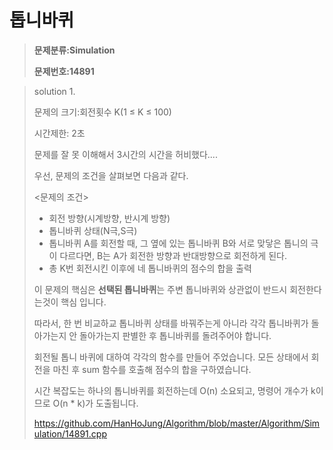 # 톱니바퀴

> **문제분류:Simulation**
>
> **문제번호:14891**

> solution 1.
>
> 문제의 크기:회전횟수 K(1 ≤ K ≤ 100)
>
> 시간제한: 2초
>
> 
>
> 문제를 잘 못 이해해서 3시간의 시간을 허비했다....
>
> 우선, 문제의 조건을 살펴보면 다음과 같다.
>
> <문제의 조건>
>
> - 회전 방향(시계방향, 반시계 방향)
> - 톱니바퀴 상태(N극,S극)
> -  톱니바퀴 A를 회전할 때, 그 옆에 있는 톱니바퀴 B와 서로 맞닿은 톱니의 극이 다르다면, B는 A가 회전한 방향과 반대방향으로 회전하게 된다.
> - 총 K번 회전시킨 이후에 네 톱니바퀴의 점수의 합을 출력
>
> 
>
> 이 문제의 핵심은 **선택된 톱니바퀴**는 주변 톱니바퀴와 상관없이 반드시 회전한다는것이 핵심 입니다.
>
> 따라서, 한 번 비교하교 톱니바퀴 상태를 바꿔주는게 아니라 각각 톱니바퀴가 돌아가는지 안 돌아가는지 판별한 후 톱니바퀴를 돌려주어야 합니다.
>
> 회전될 톱니 바퀴에 대하여 각각의 함수를 만들어 주었습니다. 모든 상태에서 회전을 마친 후 sum 함수를 호출해 점수의 합을 구하였습니다.
>
> 시간 복잡도는 하나의 톱니바퀴를 회전하는데 O(n) 소요되고, 명령어 개수가 k이므로  O(n * k)가 도출됩니다.
>
> https://github.com/HanHoJung/Algorithm/blob/master/Algorithm/Simulation/14891.cpp


















